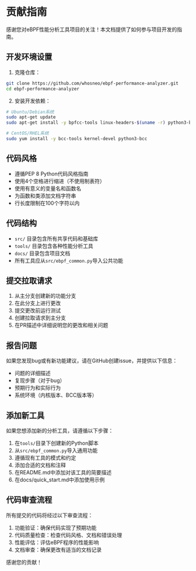# 贡献指南

感谢您对eBPF性能分析工具项目的关注！本文档提供了如何参与项目开发的指南。

## 开发环境设置

1. 克隆仓库：
```bash
git clone https://github.com/whosneo/ebpf-performance-analyzer.git
cd ebpf-performance-analyzer
```

2. 安装开发依赖：
```bash
# Ubuntu/Debian系统
sudo apt-get update
sudo apt-get install -y bpfcc-tools linux-headers-$(uname -r) python3-bpfcc

# CentOS/RHEL系统
sudo yum install -y bcc-tools kernel-devel python3-bcc
```

## 代码风格

- 遵循PEP 8 Python代码风格指南
- 使用4个空格进行缩进（不使用制表符）
- 使用有意义的变量名和函数名
- 为函数和类添加文档字符串
- 行长度限制在100个字符以内

## 代码结构

- `src/` 目录包含所有共享代码和基础库
- `tools/` 目录包含各种性能分析工具
- `docs/` 目录包含项目文档
- 所有工具应从`src/ebpf_common.py`导入公共功能

## 提交拉取请求

1. 从主分支创建新的功能分支
2. 在此分支上进行更改
3. 提交更改前运行测试
4. 创建拉取请求到主分支
5. 在PR描述中详细说明您的更改和相关问题

## 报告问题

如果您发现bug或有新功能建议，请在GitHub创建issue，并提供以下信息：

- 问题的详细描述
- 复现步骤（对于bug）
- 预期行为和实际行为
- 系统环境（内核版本、BCC版本等）

## 添加新工具

如果您想添加新的分析工具，请遵循以下步骤：

1. 在`tools/`目录下创建新的Python脚本
2. 从`src/ebpf_common.py`导入通用功能
3. 遵循现有工具的模式和约定
4. 添加合适的文档和注释
5. 在README.md中添加对该工具的简要描述
6. 在docs/quick_start.md中添加使用示例

## 代码审查流程

所有提交的代码将经过以下审查流程：

1. 功能验证：确保代码实现了预期功能
2. 代码质量检查：检查代码风格、文档和错误处理
3. 性能评估：评估eBPF程序的性能影响
4. 文档审查：确保更改有适当的文档记录

感谢您的贡献！ 